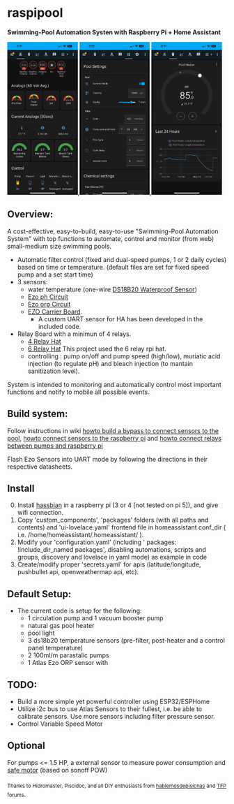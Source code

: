 # raspipool
**Swimming-Pool Automation Systen with Raspberry Pi + Home Assistant**

<img src="help/media/Overview_Main.png" height="350">,<img src="help/media/Settings.png" height="350">,<img src="help/media/Heater.png" height="350">

## Overview:

 A cost-effective, easy-to-build, easy-to-use "Swimming-Pool Automation System" with top functions to automate, control and monitor (from web) small-medium size swimming pools.

- Automatic filter control (fixed and dual-speed pumps, 1 or 2 daily cycles) based on time or temperature. (default files are set for fixed speed pump and a set start time)
- 3 sensors:
  - water temperature (one-wire [DS18B20 Waterproof Sensor](https://aliexpress.com/item/32968031204.html))
  - [Ezo ph Circuit](https://www.atlas-scientific.com/embedded-solutions/ezo-ph-circuit)
  - [Ezo orp Circuit](https://www.atlas-scientific.com/embedded-solutions/ezo-orp-circuit)
  - [EZO Carrier Board](https://www.atlas-scientific.com/carrier-boards/electrically-isolated-ezo-carrier-board-gen-2).
    -  A custom UART sensor for HA has been developed in the included code.
- Relay Board with a minimun of 4 relays.
  - [4 Relay Hat](https://aliexpress.com/item/32961638909.html)
  - [6 Relay Hat](https://aliexpress.com/item/32997012084.html)
  This project used the 6 relay rpi hat.
   - controlling : pump on/off and pump speed (high/low), muriatic acid injection (to regulate pH) and bleach injection (to mantain sanitization level).
 
 System is intended to monitoring and automatically control most important functions and notify to mobile all possible events.

 
 
 ## Build system:
 
 Follow instructions in wiki [howto build a bypass to connect sensors to the pool](https://github.com/segalion/raspipool/wiki/Bypass-for-sensors), [howto connect sensors to the raspberry pi](https://github.com/segalion/raspipool/wiki/Sensors-connection-(DS18B20,-and-EZO-pH-and-ORP)) and [howto connect relays between pumps and raspberry pi](https://github.com/segalion/raspipool/wiki/Connection-of-relays-for-pump-control)

 Flash Ezo Sensors into UART mode by following the directions in their respective datasheets.
 
 ## Install
 0. Install [hassbian](https://www.home-assistant.io/docs/installation/hassbian/installation/) in a raspberry pi (3 or 4 [not tested on pi 5]), and give wifi connection.
 1. Copy 'custom_components', 'packages' folders (with all paths and contents) and 'ui-lovelace.yaml' frontend file in homeassistant conf_dir ( i.e. /home/homeassistant/.homeassistant/ ).
 2. Modify your 'configuration.yaml' (including '  packages: !include_dir_named packages', disabling automations, scripts and groups, discovery and lovelace in yaml mode) as example in code
 3. Create/modify proper 'secrets.yaml' for apis (latitude/longitude, pushbullet api, openweathermap api, etc).

  ## Default Setup:
 - The current code is setup for the following:
    - 1 circulation pump and 1 vacuum booster pump
    - natural gas pool heater
    - pool light
    - 3 ds18b20 temperature sensors (pre-filter, post-heater and a control panel temperature)
    - 2 100ml/m parastalic pumps
    - 1 Atlas Ezo ORP sensor with
 
 ## TODO:
 - Build a more simple yet powerful controller using ESP32/ESPHome
 - Utilize i2c bus to use Atlas Sensors to their fullest, i.e. be able to calibrate sensors. Use more sensors including filter pressure sensor.
 - Control Variable Speed Motor
 
 ## Optional
 For pumps <= 1.5 HP, a external sensor to measure power consumption and [safe motor](https://en.wikipedia.org/wiki/Magnetic_starter) (based on sonoff POW)
 
 <sub>Thanks to Hidromaster, Piscidoc, and all DIY enthusiasts from [hablemosdepisicnas](http://www.hablemosdepiscinas.com/foro/viewtopic.php?f=11&t=3906) and [TFP](https://www.troublefreepool.com/threads/raspipool-pool-automation-system-with-raspberry-pi-home-assistant.188410/) forums.</sub>
